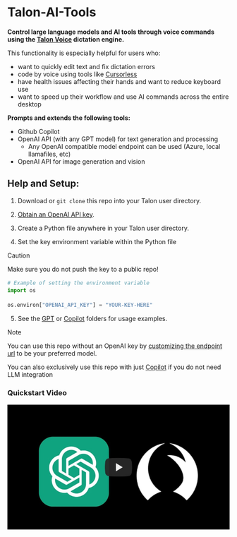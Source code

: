 # Talon-AI-Tools

**Control large language models and AI tools through voice commands using the [Talon Voice](https://talon.wiki) dictation engine.**

This functionality is especially helpful for users who:

- want to quickly edit text and fix dictation errors
- code by voice using tools like [Cursorless](https://www.cursorless.org/)
- have health issues affecting their hands and want to reduce keyboard use
- want to speed up their workflow and use AI commands across the entire desktop

**Prompts and extends the following tools:**

- Github Copilot
- OpenAI API (with any GPT model) for text generation and processing
  - Any OpenAI compatible model endpoint can be used (Azure, local llamafiles, etc)
- OpenAI API for image generation and vision

## Help and Setup:

1. Download or `git clone` this repo into your Talon user directory.
1. [Obtain an OpenAI API key](https://platform.openai.com/signup).

1. Create a Python file anywhere in your Talon user directory.
1. Set the key environment variable within the Python file

> [!CAUTION]
> Make sure you do not push the key to a public repo!

```python
# Example of setting the environment variable
import os

os.environ["OPENAI_API_KEY"] = "YOUR-KEY-HERE"
```

5. See the [GPT](./GPT/readme.md) or [Copilot](./copilot/README.md) folders for usage examples.

> [!NOTE]
> You can use this repo without an OpenAI key by [customizing the endpoint url](./GPT/readme.md#configuration) to be your preferred model.
>
> You can also exclusively use this repo with just [Copilot](./copilot/README.md) if you do not need LLM integration

### Quickstart Video

[![Talon-AI-Tools Quickstart](./.docs/video_thumbnail.jpg)](https://www.youtube.com/watch?v=FctiTs6D2tM "Talon-AI-Tools Quickstart")
